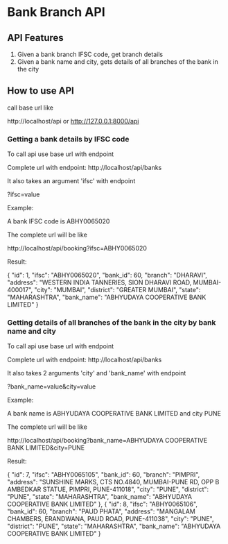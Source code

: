 # Bank Branch API

## API Features

1) Given a bank branch IFSC code, get branch details
2) Given a bank name and city, gets details of all branches of the bank in the city

## How to use API

call base url like

http://localhost/api or  http://127.0.0.1:8000/api

### Getting a bank details by IFSC code

To call api use base url with endpoint

Complete url with endpoint: http://localhost/api/banks

It also takes an argument 'ifsc' with endpoint

?ifsc=value

Example:

A bank IFSC code is ABHY0065020

The complete url will be like

http://localhost/api/booking?ifsc=ABHY0065020

Result:

{
    "id": 1,
    "ifsc": "ABHY0065020",
    "bank_id": 60,
    "branch": "DHARAVI",
    "address": "WESTERN INDIA TANNERIES, SION DHARAVI ROAD, MUMBAI-400017",
    "city": "MUMBAI",
    "district": "GREATER MUMBAI",
    "state": "MAHARASHTRA",
    "bank_name": "ABHYUDAYA COOPERATIVE BANK LIMITED"
}

### Getting details of all branches of the bank in the city by bank name and city

To call api use base url with endpoint

Complete url with endpoint: http://localhost/api/banks

It also takes 2 arguments 'city' and 'bank_name' with endpoint

?bank_name=value&city=value

Example:

A bank name is ABHYUDAYA COOPERATIVE BANK LIMITED and city PUNE

The complete url will be like

http://localhost/api/booking?bank_name=ABHYUDAYA COOPERATIVE BANK LIMITED&city=PUNE

Result:

{
    "id": 7,
    "ifsc": "ABHY0065105",
    "bank_id": 60,
    "branch": "PIMPRI",
    "address": "SUNSHINE MARKS, CTS NO.4840, MUMBAI-PUNE RD, OPP B AMBEDKAR STATUE, PIMPRI, PUNE-411018",
    "city": "PUNE",
    "district": "PUNE",
    "state": "MAHARASHTRA",
    "bank_name": "ABHYUDAYA COOPERATIVE BANK LIMITED"
},
{
    "id": 8,
    "ifsc": "ABHY0065106",
    "bank_id": 60,
    "branch": "PAUD PHATA",
    "address": "MANGALAM CHAMBERS, ERANDWANA, PAUD ROAD, PUNE-411038",
    "city": "PUNE",
    "district": "PUNE",
    "state": "MAHARASHTRA",
    "bank_name": "ABHYUDAYA COOPERATIVE BANK LIMITED"
}
